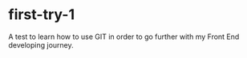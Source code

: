 # first-try-1
A test to learn how to use GIT in order to go further with my Front End developing journey. 
